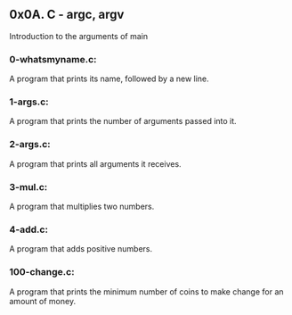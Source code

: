 ## 0x0A. C - argc, argv
Introduction to the arguments of main

### 0-whatsmyname.c:
A program that prints its name, followed by a new line.

### 1-args.c:
A program that prints the number of arguments passed into it.

### 2-args.c:
A program that prints all arguments it receives.

### 3-mul.c:
A program that multiplies two numbers.

### 4-add.c:
A program that adds positive numbers.

### 100-change.c:
A program that prints the minimum number of coins to make change for an amount of money.

